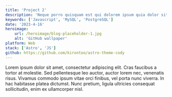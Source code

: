 ```yaml
---
title: 'Project 2'
description: 'Neque porro quisquam est qui dolorem ipsum quia dolor sit amet, consectetur, adipisci'
keywords: ['Javascript', 'MySQL', 'PostgreSQL']
date: '2023-4-16'
heroimage:
    url: /heroimage/blog-placeholder-1.jpg
    alt: 'GitHub wallpaper'
platform: Web
stack: ['Astro', 'JS']
github: https://github.com/kirontoo/astro-theme-cody
---
```


Lorem ipsum dolor sit amet, consectetur adipiscing elit. Cras faucibus a tortor at molestie. Sed pellentesque leo auctor, auctor lorem nec, venenatis risus. Vivamus commodo ipsum vitae orci finibus, vel porta nunc viverra. In hac habitasse platea dictumst. Nunc pretium, ligula ultricies consequat sollicitudin, enim ex ullamcorper nisl.
